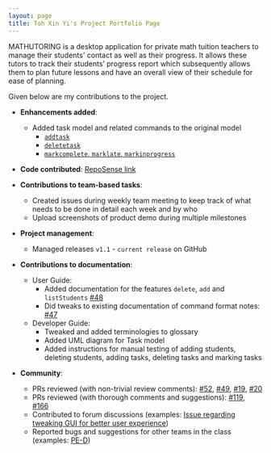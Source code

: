 ```yaml
---
layout: page
title: Toh Xin Yi's Project Portfolio Page
---
```


MATHUTORING is a desktop application for private math tuition teachers to manage their students' contact as well as
their progress. It allows these tutors to track their students’ progress report which subsequently allows them to plan
future lessons and have an overall view of their schedule for ease of planning.

Given below are my contributions to the project.

* **Enhancements added**:
  * Added task model and related commands to the original model
    * [`addtask`](https://ay2223s2-cs2103-w17-1.github.io/tp/UserGuide.html#1-adding-a-task-for-a-student-addtask)
    * [`deletetask`](https://ay2223s2-cs2103-w17-1.github.io/tp/UserGuide.html#2-deleting-a-task-of-a-student-deletetask)
    * [`markcomplete`, `marklate`, `markinprogress`](https://ay2223s2-cs2103-w17-1.github.io/tp/UserGuide.html#3-marking-a-task-of-a-student-markcomplete-markinprogress-marklate)

* **Code contributed**: [RepoSense link](https://nus-cs2103-ay2223s2.github.io/tp-dashboard/?search=&sort=groupTitle&sortWithin=title&timeframe=commit&mergegroup=&groupSelect=groupByRepos&breakdown=true&checkedFileTypes=docs~functional-code~test-code~other&since=2023-02-17)

* **Contributions to team-based tasks**: 
  * Created issues during weekly team meeting to keep track of what needs to be done in detail each week and by who
  * Upload screenshots of product demo during multiple milestones

* **Project management**:
    * Managed releases `v1.1` - `current release` on GitHub

* **Contributions to documentation**:
    * User Guide:
        * Added documentation for the features `delete`, `add` and `listStudents` [\#48](https://github.com/AY2223S2-CS2103-W17-1/tp/pull/48)
        * Did tweaks to existing documentation of command format notes: [\#47](https://github.com/AY2223S2-CS2103-W17-1/tp/pull/47)
    * Developer Guide:
        * Tweaked and added terminologies to glossary
        * Added UML diagram for Task model
        * Added instructions for manual testing of adding students, deleting students, adding tasks, deleting tasks and marking tasks

* **Community**:
    * PRs reviewed (with non-trivial review comments): [\#52](https://github.com/AY2223S2-CS2103-W17-1/tp/pull/52),
[\#49](https://github.com/AY2223S2-CS2103-W17-1/tp/pull/49), [\#19](https://github.com/AY2223S2-CS2103-W17-1/tp/pull/19),
[\#20](https://github.com/AY2223S2-CS2103-W17-1/tp/pull/20)
    * PRs reviewed (with thorough comments and suggestions): [\#119](https://github.com/AY2223S2-CS2103-W17-1/tp/pull/119), [\#166](https://github.com/AY2223S2-CS2103-W17-1/tp/pull/166)
    * Contributed to forum discussions (examples: [Issue regarding tweaking GUI for better user experience](https://github.com/nus-cs2103-AY2223S2/forum/issues/161#issuecomment-1427028125))
    * Reported bugs and suggestions for other teams in the class (examples: [PE-D](https://github.com/toh-xinyi/ped/issues))

